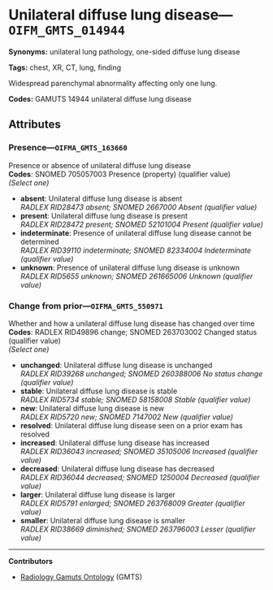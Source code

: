 # Unilateral diffuse lung disease—`OIFM_GMTS_014944`

**Synonyms:** unilateral lung pathology, one-sided diffuse lung disease

**Tags:** chest, XR, CT, lung, finding

Widespread parenchymal abnormality affecting only one lung.

**Codes:** GAMUTS 14944 unilateral diffuse lung disease

## Attributes

### Presence—`OIFMA_GMTS_163660`

Presence or absence of unilateral diffuse lung disease  
**Codes**: SNOMED 705057003 Presence (property) (qualifier value)  
*(Select one)*

- **absent**: Unilateral diffuse lung disease is absent  
_RADLEX RID28473 absent; SNOMED 2667000 Absent (qualifier value)_
- **present**: Unilateral diffuse lung disease is present  
_RADLEX RID28472 present; SNOMED 52101004 Present (qualifier value)_
- **indeterminate**: Presence of unilateral diffuse lung disease cannot be determined  
_RADLEX RID39110 indeterminate; SNOMED 82334004 Indeterminate (qualifier value)_
- **unknown**: Presence of unilateral diffuse lung disease is unknown  
_RADLEX RID5655 unknown; SNOMED 261665006 Unknown (qualifier value)_

### Change from prior—`OIFMA_GMTS_550971`

Whether and how a unilateral diffuse lung disease has changed over time  
**Codes**: RADLEX RID49896 change; SNOMED 263703002 Changed status (qualifier value)  
*(Select one)*

- **unchanged**: Unilateral diffuse lung disease is unchanged  
_RADLEX RID39268 unchanged; SNOMED 260388006 No status change (qualifier value)_
- **stable**: Unilateral diffuse lung disease is stable  
_RADLEX RID5734 stable; SNOMED 58158008 Stable (qualifier value)_
- **new**: Unilateral diffuse lung disease is new  
_RADLEX RID5720 new; SNOMED 7147002 New (qualifier value)_
- **resolved**: Unilateral diffuse lung disease seen on a prior exam has resolved  
- **increased**: Unilateral diffuse lung disease has increased  
_RADLEX RID36043 increased; SNOMED 35105006 Increased (qualifier value)_
- **decreased**: Unilateral diffuse lung disease has decreased  
_RADLEX RID36044 decreased; SNOMED 1250004 Decreased (qualifier value)_
- **larger**: Unilateral diffuse lung disease is larger  
_RADLEX RID5791 enlarged; SNOMED 263768009 Greater (qualifier value)_
- **smaller**: Unilateral diffuse lung disease is smaller  
_RADLEX RID38669 diminished; SNOMED 263796003 Lesser (qualifier value)_

---

**Contributors**

- [Radiology Gamuts Ontology](https://gamuts.net/) (GMTS)